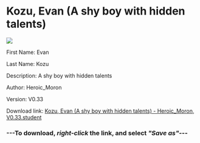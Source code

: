 # Kozu, Evan (A shy boy with hidden talents)

<img src = "https://raw.githubusercontent.com/Arbiter1223/Daigaku-Gurashi-Custom-Students/master/Students/Files/Kozu%2C%20Evan%20(A%20shy%20boy%20with%20hidden%20talents).png">

First Name: Evan

Last Name: Kozu

Description: A shy boy with hidden talents

Author: Heroic_Moron

Version: V0.33

Download link: <a href="https://raw.githubusercontent.com/Arbiter1223/Daigaku-Gurashi-Custom-Students/master/Students/Files/Kozu%2C%20Evan%20(A%20shy%20boy%20with%20hidden%20talents)%20-%20Heroic_Moron%2C%20V0.33.student">Kozu, Evan (A shy boy with hidden talents) - Heroic_Moron, V0.33.student</a>

### ---**To download, _right-click_ the link, and select _"Save as"_**---
